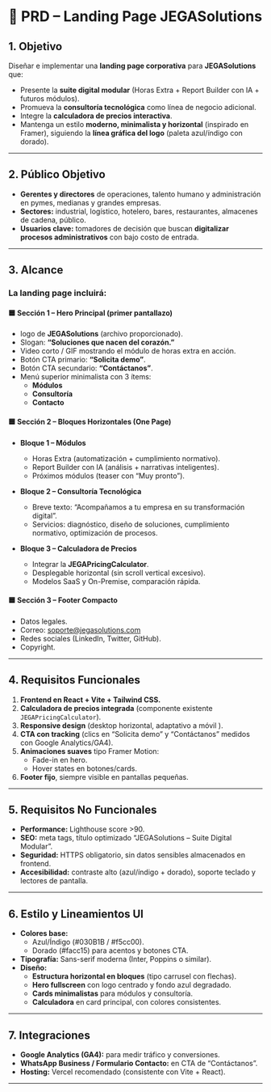 # 📑 PRD – Landing Page JEGASolutions

## 1. Objetivo

Diseñar e implementar una **landing page corporativa** para **JEGASolutions** que:

- Presente la **suite digital modular** (Horas Extra + Report Builder con IA + futuros módulos).
- Promueva la **consultoría tecnológica** como línea de negocio adicional.
- Integre la **calculadora de precios interactiva**.
- Mantenga un estilo **moderno, minimalista y horizontal** (inspirado en Framer), siguiendo la **línea gráfica del logo** (paleta azul/índigo con dorado).

---

## 2. Público Objetivo

- **Gerentes y directores** de operaciones, talento humano y administración en pymes, medianas y grandes empresas.
- **Sectores:** industrial, logístico, hotelero, bares, restaurantes, almacenes de cadena, público.
- **Usuarios clave:** tomadores de decisión que buscan **digitalizar procesos administrativos** con bajo costo de entrada.

---

## 3. Alcance

### La landing page incluirá:

#### 🟦 **Sección 1 – Hero Principal (primer pantallazo)**

- logo de **JEGASolutions** (archivo proporcionado).
- Slogan: **“Soluciones que nacen del corazón.”**
- Video corto / GIF mostrando el módulo de horas extra en acción.
- Botón CTA primario: **“Solicita demo”**.
- Botón CTA secundario: **“Contáctanos”**.
- Menú superior minimalista con 3 ítems:
  - **Módulos**
  - **Consultoría**
  - **Contacto**

#### 🟦 **Sección 2 – Bloques Horizontales (One Page)**

- **Bloque 1 – Módulos**

  - Horas Extra (automatización + cumplimiento normativo).
  - Report Builder con IA (análisis + narrativas inteligentes).
  - Próximos módulos (teaser con “Muy pronto”).

- **Bloque 2 – Consultoría Tecnológica**

  - Breve texto: “Acompañamos a tu empresa en su transformación digital”.
  - Servicios: diagnóstico, diseño de soluciones, cumplimiento normativo, optimización de procesos.

- **Bloque 3 – Calculadora de Precios**
  - Integrar la **JEGAPricingCalculator**.
  - Desplegable horizontal (sin scroll vertical excesivo).
  - Modelos SaaS y On-Premise, comparación rápida.

#### 🟦 **Sección 3 – Footer Compacto**

- Datos legales.
- Correo: soporte@jegasolutions.com
- Redes sociales (LinkedIn, Twitter, GitHub).
- Copyright.

---

## 4. Requisitos Funcionales

1. **Frontend en React + Vite + Tailwind CSS.**
2. **Calculadora de precios integrada** (componente existente `JEGAPricingCalculator`).
3. **Responsive design** (desktop horizontal, adaptativo a móvil ).
4. **CTA con tracking** (clics en “Solicita demo” y “Contáctanos” medidos con Google Analytics/GA4).
5. **Animaciones suaves** tipo Framer Motion:
   - Fade-in en hero.
   - Hover states en botones/cards.
6. **Footer fijo**, siempre visible en pantallas pequeñas.

---

## 5. Requisitos No Funcionales

- **Performance:** Lighthouse score >90.
- **SEO:** meta tags, título optimizado “JEGASolutions – Suite Digital Modular”.
- **Seguridad:** HTTPS obligatorio, sin datos sensibles almacenados en frontend.
- **Accesibilidad:** contraste alto (azul/índigo + dorado), soporte teclado y lectores de pantalla.

---

## 6. Estilo y Lineamientos UI

- **Colores base:**
  - Azul/Índigo (#030B1B / #f5cc00).
  - Dorado (#facc15) para acentos y botones CTA.
- **Tipografía:** Sans-serif moderna (Inter, Poppins o similar).
- **Diseño:**
  - **Estructura horizontal en bloques** (tipo carrusel con flechas).
  - **Hero fullscreen** con logo centrado y fondo azul degradado.
  - **Cards minimalistas** para módulos y consultoría.
  - **Calculadora** en card principal, con colores consistentes.

---

## 7. Integraciones

- **Google Analytics (GA4):** para medir tráfico y conversiones.
- **WhatsApp Business / Formulario Contacto:** en CTA de “Contáctanos”.
- **Hosting:** Vercel recomendado (consistente con Vite + React).

---
